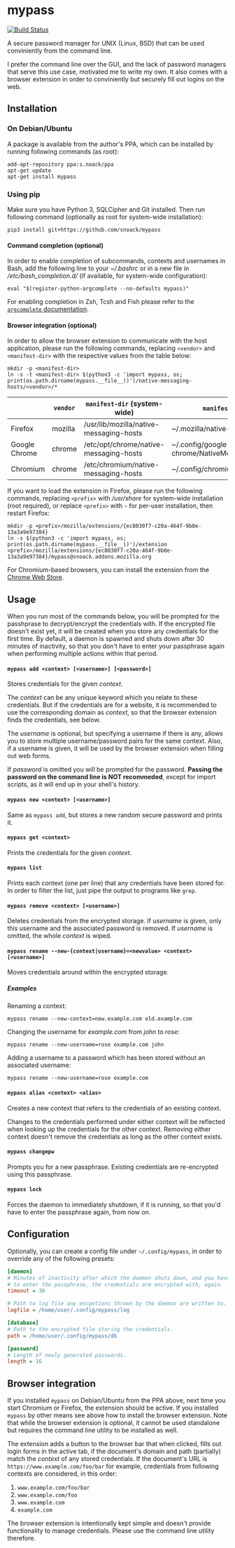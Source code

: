 mypass
======

[![Build Status](https://travis-ci.org/snoack/mypass.svg?branch=master)](https://travis-ci.org/snoack/mypass)

A secure password manager for UNIX (Linux, BSD) that can be used conviniently
from the command line.

I prefer the command line over the GUI, and the lack of password managers that
serve this use case, motivated me to write my own. It also comes with a browser
extension in order to conviniently but securely fill out logins on the web.


Installation
------------

### On Debian/Ubuntu

A package is available from the author's PPA, which can be installed by running
following commands (as root):

```
add-apt-repository ppa:s.noack/ppa
apt-get update
apt-get install mypass
```


### Using pip

Make sure you have Python 3, SQLCipher and Git installed. Then run following
command (optionally as root for system-wide installation):

```
pip3 install git+https://github.com/snoack/mypass
```


#### Command completion (optional)

In order to enable completion of subcommands, contexts and usernames in Bash,
add the following line to your *~/.bashrc* or in a new file in
*/etc/bash_completion.d/* (if available, for system-wide configuration):

```
eval "$(register-python-argcomplete --no-defaults mypass)"
```

For enabling completion in Zsh, Tcsh and Fish please refer to the [`argcomplete` documentation][1].


#### Browser integration (optional)

In order to allow the browser extension to communicate with the host application,
please run the following commands, replacing `<vendor>` and `<manifest-dir>`
with the respective values from the table below:

```
mkdir -p <manifest-dir>
ln -s -t <manifest-dir> $(python3 -c 'import mypass, os; print(os.path.dirname(mypass.__file__))')/native-messaging-hosts/<vendor>/*
```

|               | `vendor` | `manifest-dir` (system-wide)            | `manifest-dir` (per-user)                    |
| ------------- | -------- | --------------------------------------- | -------------------------------------------- |
| Firefox       | mozilla  | /usr/lib/mozilla/native-messaging-hosts | ~/.mozilla/native-messaging-hosts            |
| Google Chrome | chrome   | /etc/opt/chrome/native-messaging-hosts  | ~/.config/google-chrome/NativeMessagingHosts |
| Chromium      | chrome   | /etc/chromium/native-messaging-hosts    | ~/.config/chromium/NativeMessagingHosts      |


If you want to load the extension in Firefox, please run the following commands,
replacing `<prefix>` with */usr/share* for system-wide installation (root required),
or replace `<prefix>` with `~` for per-user installation, then restart Firefox:

```
mkdir -p <prefix>/mozilla/extensions/{ec8030f7-c20a-464f-9b0e-13a3a9e97384}
ln -s $(python3 -c 'import mypass, os; print(os.path.dirname(mypass.__file__))')/extension <prefix>/mozilla/extensions/{ec8030f7-c20a-464f-9b0e-13a3a9e97384}/mypass@snoack.addons.mozilla.org
```

For Chromium-based browsers, you can install the extension from the [Chrome Web Store][2].


Usage
-----

When you run most of the commands below, you will be prompted for the passhprase
to decrypt/encrypt the credentials with. If the encrypted file doesn't exist yet,
it will be created when you store any credentials for the first time.
By default, a daemon is spawned and shuts down after 30 minutes of inactivity,
so that you don't have to enter your passphrase again when performing multiple
actions within that period.


#### `mypass add <context> [<username>] [<password>]`

Stores credentials for the given *context*.

The *context* can be any unique keyword which you relate to these credentials. But
if the credentials are for a website, it is recommended to use the corresponding
domain as *context*, so that the browser extension finds the credentials, see below.

The *username* is optional, but specifying a username if there is any, allows you
to store multiple username/password pairs for the same context. Also, if a username
is given, it will be used by the browser extension when filling out web forms.

If *password* is omitted you will be prompted for the password. **Passing the
password on the command line is NOT recommeded**, except for import scripts,
as it will end up in your shell's history.


#### `mypass new <context> [<username>]`

Same as `mypass add`, but stores a new random secure password and prints it.


#### `mypass get <context>`

Prints the credentials for the given *context*.


#### `mypass list`

Prints each context (one per line) that any credentials have been stored for.
In order to filter the list, just pipe the output to programs like `grep`.


#### `mypass remove <context> [<username>]`

Deletes credentials from the encrypted storage. If *username* is given, only
this username and the associated password is removed. If *username* is omitted,
the whole *context* is wiped.


#### `mypass rename --new-{context|username}=<newvalue> <context> [<username>]`

Moves credentials around within the encrypted storage.


##### Examples

Renaming a context:

```
mypass rename --new-context=new.example.com old.example.com
```

Changing the username for *example.com* from *john* to *rose*:

```
mypass rename --new-username=rose example.com john
```

Adding a username to a password which has been stored without an associated username:

```
mypass rename --new-username=rose example.com
```


#### `mypass alias <context> <alias>`

Creates a new context that refers to the credentials of an existing context.

Changes to the credentials performed under either context will be reflected
when looking up the credentials for the other context. Removing either context
doesn't remove the credentials as long as the other context exists.


#### `mypass changepw`

Prompts you for a new passphrase. Existing credentials are re-encrypted
using this passphrase.


#### `mypass lock`

Forces the daemon to immediately shutdown, if it is running,
so that you'd have to enter the passphrase again, from now on.


Configuration
-------------

Optionally, you can create a config file under `~/.config/mypass`, in order to
override any of the following presets:

```ini
[daemon]
# Minutes of inactivity after which the daemon shuts down, and you have
# to enter the passphrase, the credentials are encrypted with, again.
timeout = 30

# Path to log file any excpetions thrown by the daemon are written to.
logfile = /home/user/.config/mypass/log

[database]
# Path to the encrypted file storing the credentials.
path = /home/user/.config/mypass/db

[password]
# Length of newly generated passwords.
length = 16
```


Browser integration
-------------------

If you installed `mypass` on Debian/Ubuntu from the PPA above, next time you
start Chromium or Firefox, the extension should be active. If you installed
`mypass` by other means see above how to install the browser extension.
Note that while the browser extension is optional, it cannot be used standalone
but requires the command line utility to be installed as well.

The extension adds a button to the browser bar that when clicked, fills out login
forms in the active tab, if the document's domain and path (partially) match the
*context* of any stored credentials. If the document's URL is `https://www.example.com/foo/bar`
for example, credentials from following contexts are considered, in this order:

1. `www.example.com/foo/bar`
2. `www.example.com/foo`
3. `www.example.com`
4. `example.com`

The browser extension is intentionally kept simple and doesn't provide functionality
to manage credentials. Please use the command line utility therefore.

[1]: https://argcomplete.readthedocs.io/#zsh-support
[2]: https://chrome.google.com/webstore/detail/mypass/ddbeciaedkkgeiaellofogahfcolmkka
